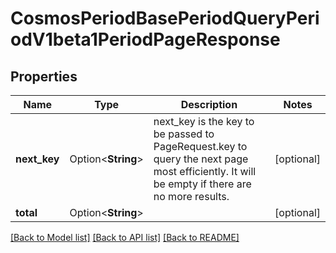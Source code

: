 # CosmosPeriodBasePeriodQueryPeriodV1beta1PeriodPageResponse

## Properties

Name | Type | Description | Notes
------------ | ------------- | ------------- | -------------
**next_key** | Option<**String**> | next_key is the key to be passed to PageRequest.key to query the next page most efficiently. It will be empty if there are no more results. | [optional]
**total** | Option<**String**> |  | [optional]

[[Back to Model list]](../README.md#documentation-for-models) [[Back to API list]](../README.md#documentation-for-api-endpoints) [[Back to README]](../README.md)


